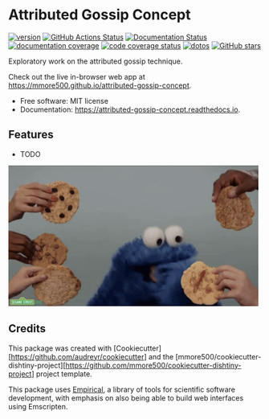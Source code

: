 
# Attributed Gossip Concept


[![version](https://img.shields.io/endpoint?url=https%3A%2F%2Fmmore500.github.io%2Fattributed-gossip-concept%2Fversion-badge.json)](https://github.com/mmore500/attributed-gossip-concept/releases)
[![GitHub Actions Status](https://github.com/mmore500/attributed-gossip-concept/actions/workflows/CI/badge.svg)](https://github.com/mmore500/attributed-gossip-concept/actions/workflows/CI/)
[![Documentation Status](https://readthedocs.org/projects/attributed-gossip-concept/badge/?version=latest)](https://attributed-gossip-concept.readthedocs.io/en/latest/?badge=latest)
[![documentation coverage](https://img.shields.io/endpoint?url=https%3A%2F%2Fmmore500.github.io%2Fattributed-gossip-concept%2Fdocumentation-coverage-badge.json)](https://attributed-gossip-concept.readthedocs.io/en/latest/)
[![code coverage status](https://codecov.io/gh/mmore500/attributed-gossip-concept/branch/master/graph/badge.svg)](https://codecov.io/gh/mmore500/attributed-gossip-concept)
[![dotos](https://img.shields.io/endpoint?url=https%3A%2F%2Fmmore500.com%2Fattributed-gossip-concept%2Fdoto-badge.json)](https://github.com/mmore500/attributed-gossip-concept/search?q=todo+OR+fixme&type=)
[![GitHub stars](https://img.shields.io/github/stars/mmore500/attributed-gossip-concept.svg?style=flat-square&logo=github&label=Stars&logoColor=white)](https://github.com/mmore500/attributed-gossip-concept)

Exploratory work on the attributed gossip technique.

Check out the live in-browser web app at <https://mmore500.github.io/attributed-gossip-concept>.


-   Free software: MIT license
-   Documentation: <https://attributed-gossip-concept.readthedocs.io>.

## Features

-   TODO

![cookie monster example](docs/assets/cookie.gif)

## Credits

This package was created with [Cookiecutter][https://github.com/audreyr/cookiecutter] and the [mmore500/cookiecutter-dishtiny-project][https://github.com/mmore500/cookiecutter-dishtiny-project] project template.

This package uses [Empirical](https://github.com/devosoft/Empirical#readme), a library of tools for scientific software development, with emphasis on also being able to build web interfaces using Emscripten.
